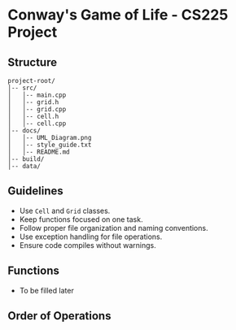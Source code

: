 # Conway's Game of Life - CS225 Project

## Structure
```
project-root/
│-- src/
│   │-- main.cpp
│   │-- grid.h
│   │-- grid.cpp
│   │-- cell.h
│   │-- cell.cpp
│-- docs/
│   │-- UML_Diagram.png
│   │-- style_guide.txt
│   │-- README.md
│-- build/
│-- data/
```

## Guidelines
- Use `Cell` and `Grid` classes.
- Keep functions focused on one task.
- Follow proper file organization and naming conventions.
- Use exception handling for file operations.
- Ensure code compiles without warnings.

## Functions
- To be filled later

## Order of Operations

